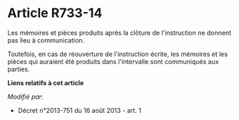 # Article R733-14

Les mémoires et pièces produits après la clôture de l'instruction ne donnent pas lieu à communication. 

Toutefois, en cas de réouverture de l'instruction écrite, les mémoires et les pièces qui auraient été produits dans
l'intervalle sont communiqués aux parties.

**Liens relatifs à cet article**

_Modifié par_:

  - Décret n°2013-751 du 16 août 2013 - art. 1

